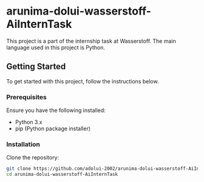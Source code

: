 # arunima-dolui-wasserstoff-AiInternTask

This project is a part of the internship task at Wasserstoff. The main language used in this project is Python.

## Getting Started

To get started with this project, follow the instructions below.

### Prerequisites

Ensure you have the following installed:
- Python 3.x
- pip (Python package installer)

### Installation

Clone the repository:
```bash
git clone https://github.com/adolui-2002/arunima-dolui-wasserstoff-AiInternTask.git
cd arunima-dolui-wasserstoff-AiInternTask
